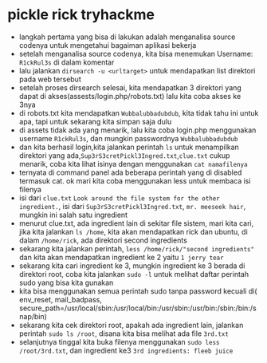 # pickle rick tryhackme
- langkah pertama yang bisa di lakukan adalah menganalisa source codenya untuk mengetahui bagaiman aplikasi bekerja
- setelah menganalisa source codenya, kita bisa menemukan Username: `R1ckRul3s` di dalam komentar
- lalu jalankan `dirsearch -u <urltarget>` untuk mendapatkan list direktori pada web tersebut
- setelah proses dirsearch selesai, kita mendapatkan 3 direktori yang dapat di akses(assests/login.php/robots.txt) lalu kita coba akses ke 3nya
- di robots.txt kita mendapatkan `Wubbalubbadubdub`, kita tidak tahu ini untuk apa, tapi untuk sekarang kita simpan saja dulu
- di assets tidak ada yang menarik, lalu kita coba login.php menggunakan username  `R1ckRul3s`, dan mungkin passwordnya `Wubbalubbadubdub`
- dan kita berhasil login,kita jalankan perintah `ls` untuk menampilkan direktori yang ada,`Sup3rS3cretPickl3Ingred.txt`,`clue.txt` cukup menarik, coba kita lihat isinya dengan menggunakan `cat namafilenya`
- ternyata di command panel ada beberapa perintah yang di disabled termasuk cat. ok mari kita coba menggunakan less untuk membaca isi filenya
- isi dari `clue.txt` `Look around the file system for the other ingredient.`, isi dari `Sup3rS3cretPickl3Ingred.txt`, `mr. meeseek hair`, mungkin ini salah satu ingredient
- menurut clue.txt, ada ingredient lain di sekitar file sistem, mari kita cari, jika kita jalankan `ls /home`, kita akan mendapatkan rick dan ubuntu, di dalam `/home/rick`, ada direktori second ingredients
- sekarang kita jalankan perintah, `less /home/rick/"second ingredients"` dan kita akan mendapatkan ingredient ke 2 yaitu `1 jerry tear`
- sekarang kita cari ingredient ke 3, mungkin ingredient ke 3 berada di direktori root, coba kita jalankan `sudo -l` untuk melihat daftar perintah sudo yang bisa kita gunakan
- kita bisa menggunakan semua perintah sudo tanpa password kecuali di( env_reset, mail_badpass, secure_path=/usr/local/sbin\:/usr/local/bin\:/usr/sbin\:/usr/bin\:/sbin\:/bin\:/snap/bin)
- sekarang kita cek direktori root, apakah ada ingredient lain, jalankan perintah `sudo ls /root`, disana kita bisa melihat ada file `3rd.txt`
- selanjutnya tinggal kita buka filenya menggunakan `sudo less /root/3rd.txt`, dan ingredient ke3 `3rd ingredients: fleeb juice`
